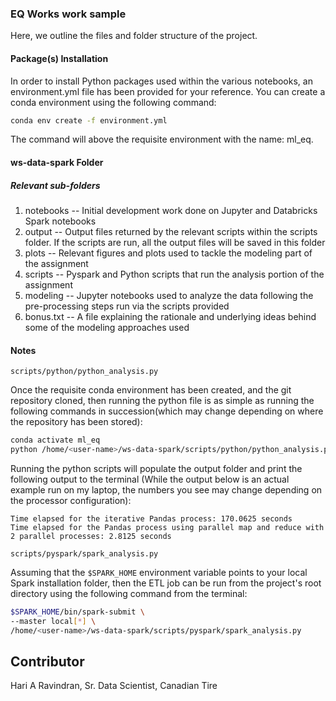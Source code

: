 ### EQ Works work sample 

Here, we outline the files and folder structure of the project.

#### Package(s) Installation

In order to install Python packages used within the various notebooks, an environment.yml file has been provided for your 
reference. You can create a conda environment using the following command:

```bash
conda env create -f environment.yml
```

The command will above the requisite environment with the name: ml_eq.

#### ws-data-spark Folder

##### Relevant sub-folders

1. notebooks -- Initial development work done on Jupyter and Databricks Spark notebooks
2. output -- Output files returned by the relevant scripts within the scripts folder. If the scripts are run, all the
output files will be saved in this folder 
3. plots -- Relevant figures and plots used to tackle the modeling part of the assignment
4. scripts -- Pyspark and Python scripts that run the analysis portion of the assignment
5. modeling -- Jupyter notebooks used to analyze the data following the pre-processing steps run via the scripts 
provided
6. bonus.txt -- A file explaining the rationale and underlying ideas behind some of the modeling approaches used

#### Notes

`scripts/python/python_analysis.py`

Once the requisite conda environment has been created, and the git repository cloned, then running the python file is as
simple as running the following commands in succession(which may change depending on where the repository has been 
stored):

```bash
conda activate ml_eq
python /home/<user-name>/ws-data-spark/scripts/python/python_analysis.py
```

Running the python scripts will populate the output folder and print the following output to the terminal (While the 
output below is an actual example run on my laptop, the numbers you see may change depending on the processor 
configuration):

```
Time elapsed for the iterative Pandas process: 170.0625 seconds
Time elapsed for the Pandas process using parallel map and reduce with 2 parallel processes: 2.8125 seconds
```

`scripts/pyspark/spark_analysis.py`

Assuming that the `$SPARK_HOME` environment variable points to your local Spark installation folder, then the ETL job can 
be run from the project's root directory using the following command from the terminal:

```bash
$SPARK_HOME/bin/spark-submit \
--master local[*] \
/home/<user-name>/ws-data-spark/scripts/pyspark/spark_analysis.py
```

## Contributor
Hari A Ravindran, Sr. Data Scientist, Canadian Tire
 
